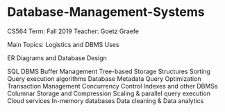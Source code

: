# Database-Management-Systems
CS564
Term: Fall 2019
Teacher: Goetz Graefe

Main Topics:
Logistics and DBMS Uses

ER Diagrams and Database Design

SQL
DBMS Buffer Management
Tree-based Storage Structures
Sorting
Query execution algorithms
Database Metadata
Query Optimization 
Transaction Management
Concurrency Control 
Indexes and other DBMSs
Columnar Storage and Compression
Scaling & parallel query execution
Cloud services
In-memory databases
Data cleaning & Data analytics
